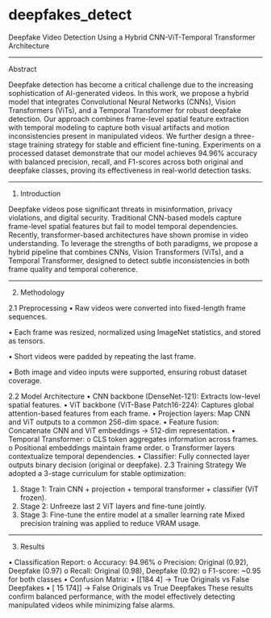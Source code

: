# deepfakes_detect
Deepfake Video Detection Using a Hybrid CNN-ViT-Temporal Transformer Architecture
________________________________________

Abstract

Deepfake detection has become a critical challenge due to the increasing sophistication of AI-generated videos. In this work, we propose a hybrid model that integrates Convolutional Neural Networks (CNNs), Vision Transformers (ViTs), and a Temporal Transformer for robust deepfake detection. Our approach combines frame-level spatial feature extraction with temporal modeling to capture both visual artifacts and motion inconsistencies present in manipulated videos. We further design a three-stage training strategy for stable and efficient fine-tuning. Experiments on a processed dataset demonstrate that our model achieves 94.96% accuracy with balanced precision, recall, and F1-scores across both original and deepfake classes, proving its effectiveness in real-world detection tasks.
________________________________________

1. Introduction
   
Deepfake videos pose significant threats in misinformation, privacy violations, and digital security. Traditional CNN-based models capture frame-level spatial features but fail to model temporal dependencies. Recently, transformer-based architectures have shown promise in video understanding. To leverage the strengths of both paradigms, we propose a hybrid pipeline that combines CNNs, Vision Transformers (ViTs), and a Temporal Transformer, designed to detect subtle inconsistencies in both frame quality and temporal coherence.
________________________________________
2. Methodology
   
2.1 Preprocessing
•	Raw videos were converted into fixed-length frame sequences.

•	Each frame was resized, normalized using ImageNet statistics, and stored as tensors.

•	Short videos were padded by repeating the last frame.

•	Both image and video inputs were supported, ensuring robust dataset coverage.


2.2 Model Architecture
•	CNN backbone (DenseNet-121): Extracts low-level spatial features.
•	ViT backbone (ViT-Base Patch16-224): Captures global attention-based features from each frame.
•	Projection layers: Map CNN and ViT outputs to a common 256-dim space.
•	Feature fusion: Concatenate CNN and ViT embeddings → 512-dim representation.
•	Temporal Transformer:
o	CLS token aggregates information across frames.
o	Positional embeddings maintain frame order.
o	Transformer layers contextualize temporal dependencies.
•	Classifier: Fully connected layer outputs binary decision (original or deepfake).
2.3 Training Strategy
We adopted a 3-stage curriculum for stable optimization:
1.	Stage 1: Train CNN + projection + temporal transformer + classifier (ViT frozen).
2.	Stage 2: Unfreeze last 2 ViT layers and fine-tune jointly.
3.	Stage 3: Fine-tune the entire model at a smaller learning rate
Mixed precision training was applied to reduce VRAM usage.
________________________________________
3. Results
   
•	Classification Report:
o	Accuracy: 94.96%
o	Precision: Original (0.92), Deepfake (0.97)
o	Recall: Original (0.98), Deepfake (0.92)
o	F1-score: ~0.95 for both classes
•	Confusion Matrix:
•	[[184   4]   → True Originals vs False Deepfakes
•	 [ 15 174]]  → False Originals vs True Deepfakes
These results confirm balanced performance, with the model effectively detecting manipulated videos while minimizing false alarms.


